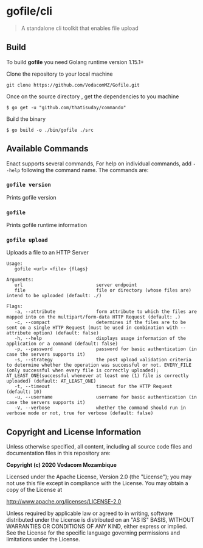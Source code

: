 # gofile/cli 
> A standalone cli toolkit that enables file upload 

## Build

To build **gofile** you need Golang runtime version 1.15.1+

Clone the repository to your local machine 

```
git clone https://github.com/VodacomMZ/Gofile.git
```

Once on the source directory , get the dependencies to you machine 
```
$ go get -u "github.com/thatisuday/commando"
```

Build the binary
```
$ go build -o ./bin/gofile ./src
```

## Available Commands

Enact supports several commands, For help on individual commands, add `--help` following the command name. The commands are:

### `gofile version`
Prints gofile version

### `gofile`
Prints gofile runtime information

### `gofile upload` 
Uploads a file to an HTTP Server
```
Usage:
   gofile <url> <file> {flags}

Arguments: 
   url                           server endpoint
   file                          file or directory (whose files are) intend to be uploaded (default: ./)

Flags: 
   -a, --attribute               form attribute to which the files are mapped into on the multipart/form-data HTTP Request (default: .)
   -c, --compact                 determines if the files are to be sent on a single HTTP Request (must be used in combination with --attribute option) (default: false)
   -h, --help                    displays usage information of the application or a command (default: false)
   -p, --password                password for basic authentication (in case the servers supports it)
   -s, --strategy                the post upload validation criteria to determine whether the operation was successful or not. EVERY_FILE (only successful when every file is correctly uploaded); AT_LEAST_ONE(successful whenever at least one (1) file is correctly uploaded) (default: AT_LEAST_ONE)
   -t, --timeout                 timeout for the HTTP Request (default: 10)
   -u, --username                username for basic authentication (in case the servers supports it)
   -V, --verbose                 whether the command should run in verbose mode or not, true for verbose (default: false)
 ```

## Copyright and License Information

Unless otherwise specified, all content, including all source code files and documentation files in this repository are:

**Copyright (c) 2020 Vodacom Mozambique**

Licensed under the Apache License, Version 2.0 (the "License"); you may not use this file except in compliance with the License. You may obtain a copy of the License at

http://www.apache.org/licenses/LICENSE-2.0

Unless required by applicable law or agreed to in writing, software distributed under the License is distributed on an "AS IS" BASIS, WITHOUT WARRANTIES OR CONDITIONS OF ANY KIND, either express or implied. See the License for the specific language governing permissions and limitations under the License.
